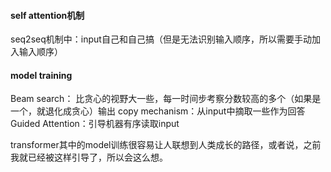 
#### self attention机制
seq2seq机制中：input自己和自己搞（但是无法识别输入顺序，所以需要手动加入输入顺序）



#### model training
Beam search： 比贪心的视野大一些，每一时间步考察分数较高的多个（如果是一个，就退化成贪心）输出
copy mechanism：从input中摘取一些作为回答
Guided Attention：引导机器有序读取input


transformer其中的model训练很容易让人联想到人类成长的路径，或者说，之前我就已经被这样引导了，所以会这么想。